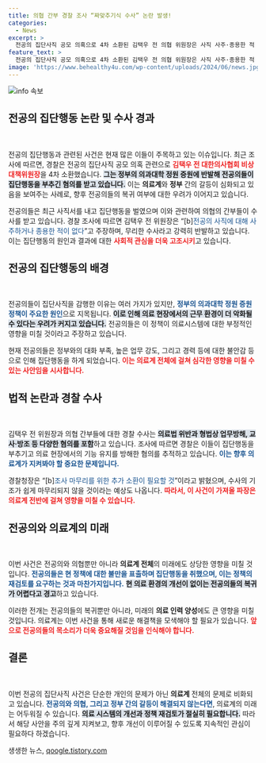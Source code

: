```yaml
---
title: 의협 간부 경찰 조사 “짜맞추기식 수사” 논란 발생!
categories:
  - News
excerpt: >
  전공의 집단사직 공모 의혹으로 4차 소환된 김택우 전 의협 위원장은 사직 사주·종용한 적 없다며 무리한 수사를 반발했다. 의료계의 갈등이 심화되는 가운데, 그는 정부 정책 재논의를 촉구했다.
feature_text: >
  전공의 집단사직 공모 의혹으로 4차 소환된 김택우 전 의협 위원장은 사직 사주·종용한 적 없다며 무리한 수사를 반발했다. 의료계의 갈등이 심화되는 가운데, 그는 정부 정책 재논의를 촉구했다.
image: 'https://www.behealthy4u.com/wp-content/uploads/2024/06/news.jpg'
---
```


<p><img src="https://www.behealthy4u.com/wp-content/uploads/2024/06/news.jpg" alt="info 속보" /></p>

<h2 data-ke-size="size26">전공의 집단행동 논란 및 수사 경과</h2>

<p data-ke-size="size16">&nbsp;</p>

<p>전공의 집단행동과 관련된 사건은 현재 많은 이들이 주목하고 있는 이슈입니다. 최근 조사에 따르면, 경찰은 전공의 집단사직 공모 의혹 관련으로 <b><span style="color: #ee2323;">김택우 전 대한의사협회 비상대책위원장</span></b>을 4차 소환했습니다. <b><span style="background-color: #21538527;">그는 정부의 의과대학 정원 증원에 반발해 전공의들이 집단행동을 부추긴 혐의를 받고 있습니다.</span></b> 이는 <strong>의료계</strong>와 <strong>정부</strong> 간의 갈등이 심화되고 있음을 보여주는 사례로, 향후 전공의들의 복귀 여부에 대한 우려가 이어지고 있습니다.</p>

<p>전공의들은 최근 사직서를 내고 집단행동을 벌였으며 이와 관련하여 의협의 간부들이 수사를 받고 있습니다. 경찰 조사에 따르면 김택우 전 위원장은 “[b]<span style="color: #1a5490;">전공의 사직에 대해 사주하거나 종용한 적이 없다</span>”</b>고 주장하며, 무리한 수사라고 강력히 반발하고 있습니다. 이는 집단행동의 원인과 결과에 대한 <b><span style="color: #ee2323;">사회적 관심을 더욱 고조시키</span></b>고 있습니다.</p>

<h2 data-ke-size="size26">전공의 집단행동의 배경</h2>

<p data-ke-size="size16">&nbsp;</p>

<p>전공의들이 집단사직을 감행한 이유는 여러 가지가 있지만, <b><span style="color: #1a5490;">정부의 의과대학 정원 증원 정책이 주요한 원인</span></b>으로 지목됩니다. <b><span style="background-color: #21538527;">이로 인해 의료 현장에서의 근무 환경이 더 악화될 수 있다는 우려가 커지고 있습니다.</span></b> 
전공의들은 이 정책이 의료시스템에 대한 부정적인 영향을 미칠 것이라고 주장하고 있습니다. </p>

<p>현재 전공의들은 정부와의 대화 부족, 높은 업무 강도, 그리고 경력 등에 대한 불안감 등으로 인해 집단행동을 하게 되었습니다. <b><span style="color: #ee2323;">이는 의료계 전체에 걸쳐 심각한 영향을 미칠 수 있는 사안임을 시사합니다.</span></b></p>

<h2 data-ke-size="size26">법적 논란과 경찰 수사</h2>

<p data-ke-size="size16">&nbsp;</p>

<p>김택우 전 위원장과 의협 간부들에 대한 경찰 수사는 <b><span style="background-color: #21538527;">의료법 위반과 형법상 업무방해, 교사·방조 등 다양한 혐의를 포함</span></b>하고 있습니다. 조사에 따르면 경찰은 이들이 집단행동을 부추기고 의료 현장에서의 기능 유지를 방해한 혐의를 추적하고 있습니다. <b><span style="color: #1a5490;">이는 향후 의료계가 지켜봐야 할 중요한 문제입니다.</span></b></p>

<p>경찰청장은 “[b]<span style="color: #1a5490;">조사 마무리를 위한 추가 소환이 필요할 것</span>”</b>이라고 밝혔으며, 수사의 기조가 쉽게 마무리되지 않을 것이라는 예상도 나옵니다. <b><span style="color: #ee2323;">따라서, 이 사건이 가져올 파장은 의료계 전반에 걸쳐 영향을 미칠 수 있습니다.</span></b></p>

<h2 data-ke-size="size26">전공의와 의료계의 미래</h2>

<p data-ke-size="size16">&nbsp;</p>

<p>이번 사건은 전공의와 의협뿐만 아니라 <strong>의료계 전체</strong>의 미래에도 상당한 영향을 미칠 것입니다. <b><span style="color: #1a5490;">전공의들은 현 정책에 대한 불만을 표출하며 집단행동을 취했으며, 이는 정책의 재검토를 요구하는 것과 마찬가지입니다.</span></b> <b><span style="background-color: #21538527;">현 의료 환경의 개선이 없이는 전공의들의 복귀가 어렵다고 경고</span></b>하고 있습니다. </p>

<p>이러한 전개는 전공의들의 복귀뿐만 아니라, 미래의 <strong>의료 인력 양성</strong>에도 큰 영향을 미칠 것입니다. 의료계는 이번 사건을 통해 새로운 해결책을 모색해야 할 필요가 있습니다. <b><span style="color: #ee2323;">앞으로 전공의들의 목소리가 더욱 중요해질 것임을 인식해야 합니다.</span></b></p>

<h2 data-ke-size="size26">결론</h2>

<p data-ke-size="size16">&nbsp;</p>

<p>이번 전공의 집단사직 사건은 단순한 개인의 문제가 아닌 <strong>의료계</strong> 전체의 문제로 비화되고 있습니다. <b><span style="color: #1a5490;">전공의와 의협, 그리고 정부 간의 갈등이 해결되지 않는다면</span></b>, 의료계의 미래는 어두워질 수 있습니다. <b><span style="background-color: #21538527;">의료 시스템의 개선과 정책 재검토가 절실히 필요합니다.</span></b> 따라서 해당 사안을 주의 깊게 지켜보고, 향후 개선이 이루어질 수 있도록 지속적인 관심이 필요하다 하겠습니다.</p>
생생한 뉴스, <a href="https://qoogle.tistory.com" rel="dofollow">qoogle.tistory.com</a>


